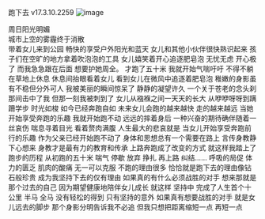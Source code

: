   跑下去
  v17.3.10.2259
 ![image](https://timgsa.baidu.com/timg?image&quality=80&size=b9999_10000&sec=1489167814253&di=bb4900dea3a6a8f9e6b281f3f7ed0795&imgtype=0&src=http%3A%2F%2Fatth.jzb.com%2Fforum%2F201509%2F25%2F112622dnkl02mnbd0kxuhb.jpg)
  

 周日阳光明媚  
 城市上空的雾霾终于消散  
 带着女儿来到公园 
 畅快的享受户外阳光和蓝天 
 女儿和其他小伙伴很快熟识起来 
 孩子们在空旷的地方拿着吹泡泡的工具 
 女儿嬉笑着开心追逐肥皂泡
 无忧无虑 开心极了
 而我急急跟在后面
 想要护她周全。
 才跑了五十米
 我就开始气喘吁吁
 不得不躺在草地上休息
 休息间抬眼看着女儿 
 看到女儿在微风中追逐着肥皂泡
 稚嫩的身影虽有不稳但分外可人
 我被美丽的瞬间惊呆了
 静静的凝望许久
 一个关于苍老的念头刹那间击中了我
 但那一刻我被刺到了 
 女儿从襁褓之间一天天的长大
 从咿咿呀呀到蹒跚学步
 时光如梭 如今已经奔跑自如
 未来女儿会跑的越来越快
 走的越来越远
 当她开始享受奔跑的乐趣
 我就开始跑不动 远远的摔着身后
 一种兴奋的期待确伴随着一丝哀伤
 喘息寻着目光 看着赘肉满腹
 人生最大的悲哀就是
 当女儿开始享受奔跑前行的乐趣
 作为父亲已经开始跑不动了
 身体和思想总有一个需要在路上
 言传身教静下心想来
 身教才是最有力的教育和传承
 上路奔跑成了改变的方式
 就这样我踏上了跑步的历程
 从初跑的五十米
 喘气 停歇 放弃 挣扎 再上路 纠结……
 呼吸的局促 体力的匮乏
 肌肉的酸痛 无一可以克服
 不跑的理由很多
 恰恰就是跑下去的理由像钻石般珍贵
 成为我坚持下去的仅有理由
 如果真的有什么必须战胜的对手
 想来那就是那个过去的自己
 因为期望健康地陪伴女儿成长
 就这样 坚持中
 完成了人生首个十公里 半马 全马
 没有轻松的得到
 只有坚持的意外
 如果真有想要战胜的对手
 就是女儿远去的脚步
 那个身影分明告诉我不必追
 但我只想把距离缩短一点 再短一点
 
